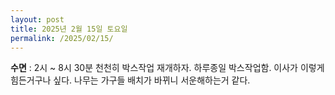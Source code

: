 ```yaml
---
layout: post
title: 2025년 2월 15일 토요일
permalink: /2025/02/15/
---
```

**수면** : 2시 ~ 8시 30분
천천히 박스작업 재개하자. 하루종일 박스작업함. 이사가 이렇게 힘든거구나 싶다. 나무는 가구들 배치가 바뀌니 서운해하는거 같다.